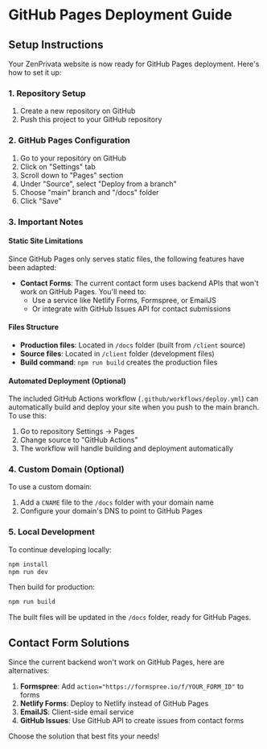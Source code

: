 # GitHub Pages Deployment Guide

## Setup Instructions

Your ZenPrivata website is now ready for GitHub Pages deployment. Here's how to set it up:

### 1. Repository Setup
1. Create a new repository on GitHub
2. Push this project to your GitHub repository

### 2. GitHub Pages Configuration
1. Go to your repository on GitHub
2. Click on "Settings" tab
3. Scroll down to "Pages" section
4. Under "Source", select "Deploy from a branch"
5. Choose "main" branch and "/docs" folder
6. Click "Save"

### 3. Important Notes

#### Static Site Limitations
Since GitHub Pages only serves static files, the following features have been adapted:

- **Contact Forms**: The current contact form uses backend APIs that won't work on GitHub Pages. You'll need to:
  - Use a service like Netlify Forms, Formspree, or EmailJS
  - Or integrate with GitHub Issues API for contact submissions

#### Files Structure
- **Production files**: Located in `/docs` folder (built from `/client` source)
- **Source files**: Located in `/client` folder (development files)
- **Build command**: `npm run build` creates the production files

#### Automated Deployment (Optional)
The included GitHub Actions workflow (`.github/workflows/deploy.yml`) can automatically build and deploy your site when you push to the main branch. To use this:

1. Go to repository Settings → Pages
2. Change source to "GitHub Actions"
3. The workflow will handle building and deployment automatically

### 4. Custom Domain (Optional)
To use a custom domain:
1. Add a `CNAME` file to the `/docs` folder with your domain name
2. Configure your domain's DNS to point to GitHub Pages

### 5. Local Development
To continue developing locally:
```bash
npm install
npm run dev
```

Then build for production:
```bash
npm run build
```

The built files will be updated in the `/docs` folder, ready for GitHub Pages.

## Contact Form Solutions

Since the current backend won't work on GitHub Pages, here are alternatives:

1. **Formspree**: Add `action="https://formspree.io/f/YOUR_FORM_ID"` to forms
2. **Netlify Forms**: Deploy to Netlify instead of GitHub Pages
3. **EmailJS**: Client-side email service
4. **GitHub Issues**: Use GitHub API to create issues from contact forms

Choose the solution that best fits your needs!